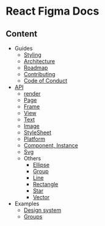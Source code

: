 # React Figma Docs

## Content

* Guides
  + [Styling](./docs/styling.md)
  + [Architecture](./docs/architecture.md)
  + [Roadmap](./docs/roadmap.md)
  + [Contributing](./contributing.md)
  + [Code of Conduct](./CODE_OF_CONDUCT.md)
* [API](./docs/API.md)
  + [render](./src/render.md)
  + [Page](./src/components/page/Page.md)
  + [Frame](./src/components/frame/Frame.md)
  + [View](./src/components/view/View.md)
  + [Text](./src/components/text/Text.md)
  + [Image](./src/components/Image/Image.md)
  + [StyleSheet](./src/helpers/StyleSheet.md)
  + [Platform](./src/helpers/Platform.md)
  + [Component, Instance](./src/components/component/Component.md)
  + [Svg](./src/components/svg/Svg.md)
  + Others
    - [Ellipse](./src/components/ellipse/Ellipse.md)
    - [Group](./src/components/group/Group.md)
    - [Line](./src/components/line/Line.md)
    - [Rectangle](./src/components/rectangle/Rectangle.md)    
    - [Star](./src/components/star/Star.md)
    - [Vector](./src/components/vector/Vector.md)
* Examples
  + [Design system](./examples/design-system/README.md)
  + [Groups](./examples/groups/README.md)
